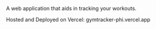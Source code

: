 A web application that aids in tracking your workouts.

Hosted and Deployed on Vercel: gymtracker-phi.vercel.app
